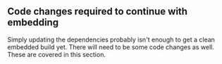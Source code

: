 ## Code changes required to continue with embedding

Simply updating the dependencies probably isn't enough to get a clean embedded build yet.  There will need to be some code changes as well.  These are covered in this section.

